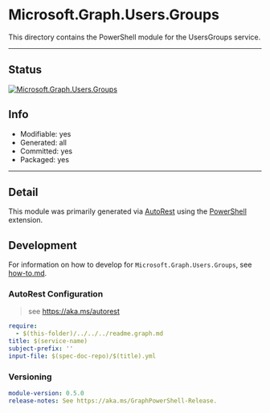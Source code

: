 <!-- region Generated -->
# Microsoft.Graph.Users.Groups
This directory contains the PowerShell module for the UsersGroups service.

---
## Status
[![Microsoft.Graph.Users.Groups](https://img.shields.io/powershellgallery/v/Microsoft.Graph.Users.Groups.svg?style=flat-square&label=Microsoft.Graph.Users.Groups "Microsoft.Graph.Users.Groups")](https://www.powershellgallery.com/packages/Microsoft.Graph.Users.Groups/)

## Info
- Modifiable: yes
- Generated: all
- Committed: yes
- Packaged: yes

---
## Detail
This module was primarily generated via [AutoRest](https://github.com/Azure/autorest) using the [PowerShell](https://github.com/Azure/autorest.powershell) extension.

## Development
For information on how to develop for `Microsoft.Graph.Users.Groups`, see [how-to.md](how-to.md).
<!-- endregion -->

### AutoRest Configuration

> see https://aka.ms/autorest

``` yaml
require:
  - $(this-folder)/../../../readme.graph.md
title: $(service-name)
subject-prefix: ''
input-file: $(spec-doc-repo)/$(title).yml
```
### Versioning

``` yaml
module-version: 0.5.0
release-notes: See https://aka.ms/GraphPowerShell-Release.
```
